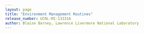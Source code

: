 ```yaml
---
layout: page
title: "Environment Management Routines"
release_number: UCRL-MI-133316
author: Blaise Barney, Lawrence Livermore National Laboratory
---
```


